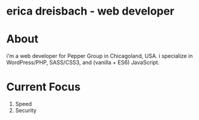 # erica dreisbach - web developer

# About 
i'm a web developer for Pepper Group in Chicagoland, USA. i specialize in WordPress/PHP, SASS/CSS3, and (vanilla + ES6) JavaScript. 

# Current Focus
1. Speed
2. Security 
